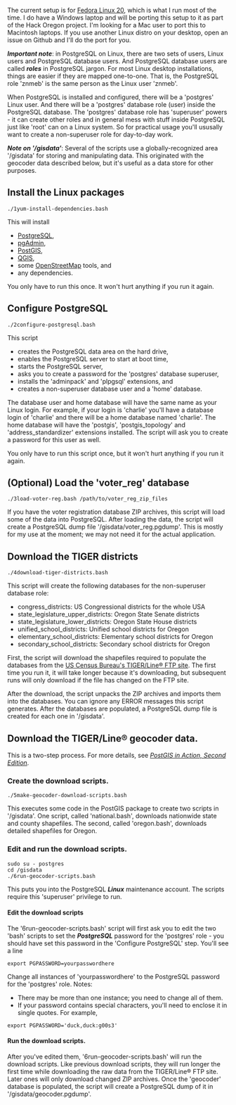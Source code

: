 The current setup is for [Fedora Linux 20](https://fedoraproject.org/),
which is what I run most of the time. I do have a Windows laptop and
will be porting this setup to it as part of the Hack Oregon project. I'm
looking for a Mac user to port this to Macintosh laptops. If you use
another Linux distro on your desktop, open an issue on Github and I'll
do the port for you.

***Important note***: in PostgreSQL on Linux, there are two sets of
users, Linux users and PostgreSQL database users. And PostgreSQL
database users are called ***roles*** in PostgreSQL jargon. For most
Linux desktop installations, things are easier if they are mapped
one-to-one. That is, the PostgreSQL role 'znmeb' is the same person as
the Linux user 'znmeb'.

When PostgreSQL is installed and configured, there will be a 'postgres'
Linux user. And there will be a 'postgres' database role (user) inside
the PostgreSQL database. The 'postgres' database role has 'superuser'
powers - it can create other roles and in general mess with stuff inside
PostgreSQL just like 'root' can on a Linux system. So for practical
usage you'll ususally want to create a non-superuser role for day-to-day
work.

***Note on '/gisdata'***: Several of the scripts use a
globally-recognized area '/gisdata' for storing and manipulating data.
This originated with the geocoder data described below, but it's useful
as a data store for other purposes.

Install the Linux packages
--------------------------

    ./1yum-install-dependencies.bash

This will install

-   [PostgreSQL](http://www.postgresql.org/),
-   [pgAdmin](http://www.pgadmin.org/index.php),
-   [PostGIS](http://postgis.net/),
-   [QGIS](http://www.qgis.org/en/site/),
-   some [OpenStreetMap](www.openstreetmap.org/) tools, and
-   any dependencies.

You only have to run this once. It won't hurt anything if you run it
again.

Configure PostgreSQL
--------------------

    ./2configure-postgresql.bash

This script

-   creates the PostgreSQL data area on the hard drive,
-   enables the PostgreSQL server to start at boot time,
-   starts the PostgreSQL server,
-   asks you to create a password for the 'postgres' database superuser,
-   installs the 'adminpack' and 'plpgsql' extensions, and
-   creates a non-superuser database user and a 'home' database.

The database user and home database will have the same name as your
Linux login. For example, if your login is 'charlie' you'll have a
database login of 'charlie' and there will be a home database named
'charlie'. The home database will have the 'postgis',
'postgis\_topology' and 'address\_standardizer' extensions installed.
The script will ask you to create a password for this user as well.

You only have to run this script once, but it won't hurt anything if you
run it again.

(Optional) Load the 'voter\_reg' database
-----------------------------------------

    ./3load-voter-reg.bash /path/to/voter_reg_zip_files

If you have the voter registration database ZIP archives, this script
will load some of the data into PostgreSQL. After loading the data, the
script will create a PostgreSQL dump file '/gisdata/voter\_reg.pgdump'.
This is mostly for my use at the moment; we may not need it for the
actual application.

Download the TIGER districts
----------------------------

    ./4download-tiger-districts.bash

This script will create the following databases for the non-superuser
database role:

-   congress\_districts: US Congressional districts for the whole USA
-   state\_legislature\_upper\_districts: Oregon State Senate districts
-   state\_legislature\_lower\_districts: Oregon State House districts
-   unified\_school\_districts: Unified school districts for Oregon
-   elementary\_school\_districts: Elementary school districts for
    Oregon
-   secondary\_school\_districts: Secondary school districts for Oregon

First, the script will download the shapefiles required to populate the
databases from the [US Census Bureau's TIGER/Line® FTP
site](http://www.census.gov/geo/maps-data/data/tiger-line.html). The
first time you run it, it will take longer because it's downloading, but
subsequent runs will only download if the file has changed on the FTP
site.

After the download, the script unpacks the ZIP archives and imports them
into the databases. You can ignore any ERROR messages this script
generates. After the databases are populated, a PostgreSQL dump file is
created for each one in '/gisdata'.

Download the TIGER/Line® geocoder data.
---------------------------------------

This is a two-step process. For more details, see [*PostGIS in Action,
Second Edition*](http://www.manning.com/obe2/).

### Create the download scripts.

    ./5make-geocoder-download-scripts.bash

This executes some code in the PostGIS package to create two scripts in
'/gisdata'. One script, called 'national.bash', downloads nationwide
state and county shapefiles. The second, called 'oregon.bash', downloads
detailed shapefiles for Oregon.

### Edit and run the download scripts.

    sudo su - postgres
    cd /gisdata
    ./6run-geocoder-scripts.bash

This puts you into the PostgreSQL ***Linux*** maintenance account. The
scripts require this 'superuser' privilege to run.

#### Edit the download scripts

The '6run-geocoder-scripts.bash' script will first ask you to edit the
two 'bash' scripts to set the ***PostgreSQL*** password for the
'postgres' role - you should have set this password in the 'Configure
PostgreSQL' step. You'll see a line

    export PGPASSWORD=yourpasswordhere

Change all instances of 'yourpasswordhere' to the PostgreSQL password
for the 'postgres' role. Notes:

-   There may be more than one instance; you need to change all of them.
-   If your password contains special characters, you'll need to enclose
    it in single quotes. For example,

<!-- -->

    export PGPASSWORD='duck,duck:g00s3'

#### Run the download scripts.

After you've edited them, '6run-geocoder-scripts.bash' will run the
download scripts. Like previous download scripts, they will run longer
the first time while downloading the raw data from the TIGER/Line® FTP
site. Later ones will only download changed ZIP archives. Once the
'geocoder' database is populated, the script will create a PostgreSQL
dump of it in '/gisdata/geocoder.pgdump'.
